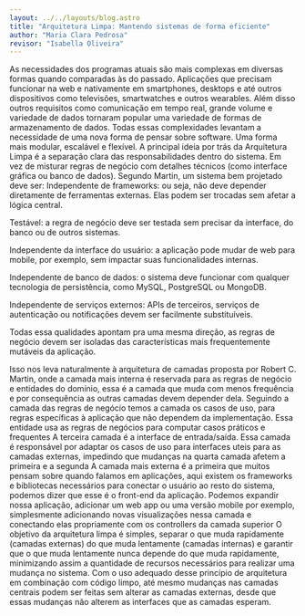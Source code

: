 ```yaml
---
layout: ../../layouts/blog.astro
title: "Arquitetura Limpa: Mantendo sistemas de forma eficiente"
author: "Maria Clara Pedrosa"
revisor: "Isabella Oliveira"
---
```

As necessidades dos programas atuais são mais complexas em diversas formas quando comparadas às do passado. Aplicações que precisam funcionar na web e nativamente em smartphones, desktops e até outros dispositivos como televisões, smartwatches e outros wearables. Além disso outros requisitos como comunicação em tempo real, grande volume e variedade de dados tornaram popular uma variedade de formas de armazenamento de dados. Todas essas complexidades levantam a necessidade de uma nova forma de pensar sobre software. Uma forma mais modular, escalável e flexível.
A principal ideia por trás da Arquitetura Limpa é a separação clara das responsabilidades dentro do sistema. Em vez de misturar regras de negócio com detalhes técnicos (como interface gráfica ou banco de dados).
Segundo Martin, um sistema bem projetado deve ser:
Independente de frameworks: ou seja, não deve depender diretamente de ferramentas externas. Elas podem ser trocadas sem afetar a lógica central.

Testável: a regra de negócio deve ser testada sem precisar da interface, do banco ou de outros sistemas.

Independente da interface do usuário: a aplicação pode mudar de web para mobile, por exemplo, sem impactar suas funcionalidades internas.

Independente de banco de dados: o sistema deve funcionar com qualquer tecnologia de persistência, como MySQL, PostgreSQL ou MongoDB.

Independente de serviços externos: APIs de terceiros, serviços de autenticação ou notificações devem ser facilmente substituíveis.

Todas essa qualidades apontam pra uma mesma direção, as regras de negócio devem ser isoladas das características mais frequentemente mutáveis da aplicação.

Isso nos leva naturalmente à arquitetura de camadas proposta por Robert C. Martin, onde a camada mais interna é reservada para as regras de negócio e entidades do domínio, essa é a camada que muda com menos frequência e por consequência as outras camadas devem depender dela.
Seguindo a camada das regras de negócio temos a camada os casos de uso, para regras específicas à aplicação que não dependem da implementação. Essa entidade usa as regras de negócios para computar casos práticos e frequentes
A terceira camada é a interface de entrada/saída. Essa camada é responsável por adaptar os casos de uso para interfaces uteis para as camadas externas, impedindo que mudanças na quarta camada afetem a primeira e a segunda
A camada mais externa é a primeira que muitos pensam sobre quando falamos em aplicações, aqui existem os frameworks e bibliotecas necessários para conectar o usuário ao resto do sistema, podemos dizer que esse é o front-end da aplicação. Podemos expandir nossa aplicação, adicionar um web app ou uma versão mobile por exemplo, simplesmente adicionando novas visualizações nessa camada e conectando elas propriamente com os controllers da camada superior
O objetivo da arquitetura limpa é simples, separar o que muda rapidamente (camadas externas) do que muda lentamente (camadas internas) e garantir que o que muda lentamente nunca depende do que muda rapidamente, minimizando assim a quantidade de recursos necessários para realizar uma mudança no sistema. Com o uso adequado desse princípio de arquitetura em combinação com código limpo, até mesmo mudanças nas camadas centrais podem ser feitas sem alterar as camadas externas, desde que essas mudanças não alterem as interfaces que as camadas esperam.
